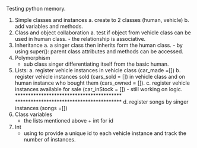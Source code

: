 Testing python memory. 

1. Simple classes and instances
    a. create to 2 classes (human, vehicle)
    b. add variables and methods. 
2. Class and object collaboration
    a. test if object from vehicle class can be used in human class. 
        - the relationship is associative. 
3. Inheritance
    a. a singer class then inherits form the human class. 
        - by using super(): parent class attributes and methods can be accessed. 
4. Polymorphism
    - sub class singer differentiating itself from the basic human. 
5. Lists: 
    a. register vehicle instances in vehicle class (car_made =[])
    b. register vehicle instances sold (cars_sold = []) in vehicle class and on human instance who bought them (cars_owned = []). 
    c. register vehicle instances available for sale (car_inStock = [])
        - still working on logic. 
        *****************************************
        *****************************************
    d. register songs by singer instances (songs =[])
6. Class variables
    - the lists mentioned above + int for id
7. Int
    - using to provide a unique id to each vehicle instance and track the number of instances. 